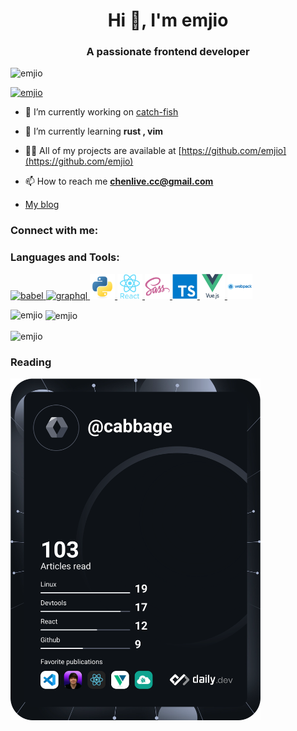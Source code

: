 <h1 align="center">Hi 👋, I'm emjio</h1>
<h3 align="center">A passionate frontend developer </h3>

<p align="left"> <img src="https://komarev.com/ghpvc/?username=emjio&label=Profile%20views&color=0e75b6&style=flat" alt="emjio" /> </p>

<p align="left"> <a href="https://github.com/ryo-ma/github-profile-trophy"><img src="https://github-profile-trophy.vercel.app/?username=emjio" alt="emjio" /></a> </p>

- 🔭 I’m currently working on [catch-fish](https://github.com/MulticoloredBlack/catch-fish)

- 🌱 I’m currently learning **rust , vim**

- 👨‍💻 All of my projects are available at [https://github.com/emjio](https://github.com/emjio)

- 📫 How to reach me **chenlive.cc@gmail.com**

- [My blog](http://blog.pakchoi.opscat.cn/)

<h3 align="left">Connect with me:</h3>
<p align="left">
</p>

<h3 align="left">Languages and Tools:</h3>
<p align="left"> <a href="https://babeljs.io/" target="_blank" rel="noreferrer"> <img src="https://www.vectorlogo.zone/logos/babeljs/babeljs-icon.svg" alt="babel" width="40" height="40"/> </a> <a href="https://graphql.org" target="_blank" rel="noreferrer"> <img src="https://www.vectorlogo.zone/logos/graphql/graphql-icon.svg" alt="graphql" width="40" height="40"/> </a> <a href="https://www.python.org" target="_blank" rel="noreferrer"> <img src="https://raw.githubusercontent.com/devicons/devicon/master/icons/python/python-original.svg" alt="python" width="40" height="40"/> </a> <a href="https://reactjs.org/" target="_blank" rel="noreferrer"> <img src="https://raw.githubusercontent.com/devicons/devicon/master/icons/react/react-original-wordmark.svg" alt="react" width="40" height="40"/> </a> <a href="https://sass-lang.com" target="_blank" rel="noreferrer"> <img src="https://raw.githubusercontent.com/devicons/devicon/master/icons/sass/sass-original.svg" alt="sass" width="40" height="40"/> </a> <a href="https://www.typescriptlang.org/" target="_blank" rel="noreferrer"> <img src="https://raw.githubusercontent.com/devicons/devicon/master/icons/typescript/typescript-original.svg" alt="typescript" width="40" height="40"/> </a> <a href="https://vuejs.org/" target="_blank" rel="noreferrer"> <img src="https://raw.githubusercontent.com/devicons/devicon/master/icons/vuejs/vuejs-original-wordmark.svg" alt="vuejs" width="40" height="40"/> </a> <a href="https://webpack.js.org" target="_blank" rel="noreferrer"> <img src="https://raw.githubusercontent.com/devicons/devicon/d00d0969292a6569d45b06d3f350f463a0107b0d/icons/webpack/webpack-original-wordmark.svg" alt="webpack" width="40" height="40"/> </a> </p>

<p><img align="left" src="https://github-readme-stats.vercel.app/api/top-langs?username=emjio&show_icons=true&locale=en&layout=compact" alt="emjio" /></p>

<p>&nbsp;<img align="center" src="https://github-readme-stats.vercel.app/api?username=emjio&show_icons=true&locale=en" alt="emjio" /></p>

<p><img align="center" src="https://github-readme-streak-stats.herokuapp.com/?user=emjio&theme=default" alt="emjio" /></p>
<h3 align="left">Reading</h3>
<a href="https://app.daily.dev/cabbage"><img src="https://github.com/emjio/emjio/blob/main/devcard.svg" width="400" alt="emjio's Dev Card"/></a>
